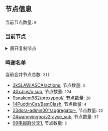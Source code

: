 
## 节点信息
当前节点数量: `0`
### 当前节点
<details>
  <summary>展开复制节点</summary>

    

</details>

### 鸣谢名单
当前合并节点总数: `211`
- [3kSLAWIASCA/actions](https://github.com/kSLAWIASCA/actions), 节点数量: `3`
- [40xJins/x.sub](https://github.com/0xJins/x.sub), 节点数量: `124`
- [9snakem982/proxypool/](https://github.com/snakem982/proxypool/), 节点数量: `28`
- [14PuddinCat/BestClash](https://github.com/PuddinCat/BestClash), 节点数量: `4`
- [23dora-admin001/aggregator-](https://github.com/dora-admin001/aggregator-), 节点数量: `22`
- [24wangyingbo/v2rayse_sub](https://github.com/wangyingbo/v2rayse_sub), 节点数量: `37`
- [99电报群分享1](https://github.com/cdddbc/getAirport), 节点数量: `3`


